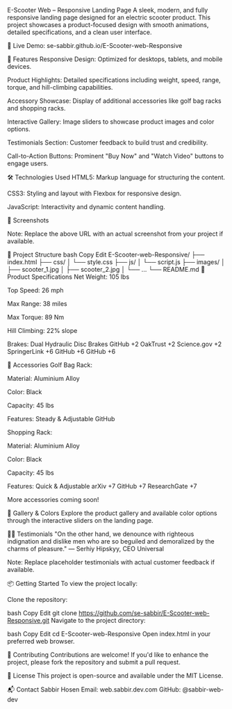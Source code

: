 E-Scooter Web – Responsive Landing Page
A sleek, modern, and fully responsive landing page designed for an electric scooter product. This project showcases a product-focused design with smooth animations, detailed specifications, and a clean user interface.

🔗 Live Demo: se-sabbir.github.io/E-Scooter-web-Responsive

🚀 Features
Responsive Design: Optimized for desktops, tablets, and mobile devices.

Product Highlights: Detailed specifications including weight, speed, range, torque, and hill-climbing capabilities.

Accessory Showcase: Display of additional accessories like golf bag racks and shopping racks.

Interactive Gallery: Image sliders to showcase product images and color options.

Testimonials Section: Customer feedback to build trust and credibility.

Call-to-Action Buttons: Prominent "Buy Now" and "Watch Video" buttons to engage users.

🛠️ Technologies Used
HTML5: Markup language for structuring the content.

CSS3: Styling and layout with Flexbox for responsive design.

JavaScript: Interactivity and dynamic content handling.

📸 Screenshots

Note: Replace the above URL with an actual screenshot from your project if available.

📂 Project Structure
bash
Copy
Edit
E-Scooter-web-Responsive/
├── index.html
├── css/
│   └── style.css
├── js/
│   └── script.js
├── images/
│   ├── scooter_1.jpg
│   ├── scooter_2.jpg
│   └── ...
└── README.md
🚴 Product Specifications
Net Weight: 105 lbs

Top Speed: 26 mph

Max Range: 38 miles

Max Torque: 89 Nm

Hill Climbing: 22% slope

Brakes: Dual Hydraulic Disc Brakes
GitHub
+2
OakTrust
+2
Science.gov
+2
SpringerLink
+6
GitHub
+6
GitHub
+6

🧩 Accessories
Golf Bag Rack:

Material: Aluminium Alloy

Color: Black

Capacity: 45 lbs

Features: Steady & Adjustable
GitHub

Shopping Rack:

Material: Aluminium Alloy

Color: Black

Capacity: 45 lbs

Features: Quick & Adjustable
arXiv
+7
GitHub
+7
ResearchGate
+7

More accessories coming soon!

📸 Gallery & Colors
Explore the product gallery and available color options through the interactive sliders on the landing page.

🧑‍💼 Testimonials
"On the other hand, we denounce with righteous indignation and dislike men who are so beguiled and demoralized by the charms of pleasure."
— Serhiy Hipskyy, CEO Universal

Note: Replace placeholder testimonials with actual customer feedback if available.

📦 Getting Started
To view the project locally:

Clone the repository:

bash
Copy
Edit
git clone https://github.com/se-sabbir/E-Scooter-web-Responsive.git
Navigate to the project directory:

bash
Copy
Edit
cd E-Scooter-web-Responsive
Open index.html in your preferred web browser.

🤝 Contributing
Contributions are welcome! If you'd like to enhance the project, please fork the repository and submit a pull request.

📄 License
This project is open-source and available under the MIT License.

📬 Contact
Sabbir Hosen
Email: web.sabbir.dev.com
GitHub: @sabbir-web-dev
